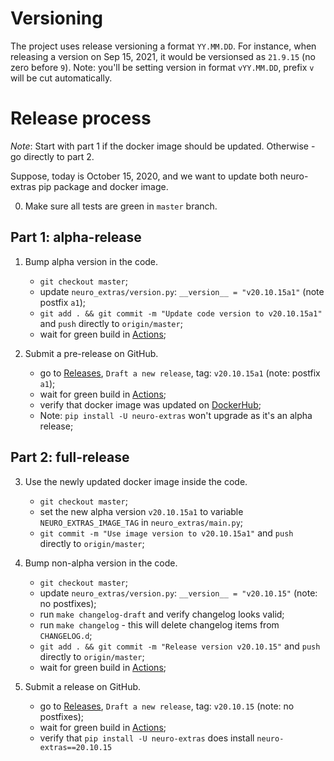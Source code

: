 # Versioning

The project uses release versioning a format `YY.MM.DD`. For instance, when releasing a version on Sep 15, 2021, it would be versionsed as `21.9.15` (no zero before `9`). Note: you'll be setting version in format `vYY.MM.DD`, prefix `v` will be cut automatically.


# Release process

*Note*: Start with part 1 if the docker image should be updated. Otherwise - go directly to part 2.

Suppose, today is October 15, 2020, and we want to update both neuro-extras pip package and docker image.

0. Make sure all tests are green in `master` branch.

## Part 1: alpha-release

1. Bump alpha version in the code.
    - `git checkout master`;
    - update `neuro_extras/version.py`: `__version__ = "v20.10.15a1"` (note postfix `a1`);
    - `git add . && git commit -m "Update code version to v20.10.15a1"` and `push` directly to `origin/master`;
    - wait for green build in [Actions](https://github.com/neuro-inc/neuro-extras/actions);

2. Submit a pre-release on GitHub.
    - go to [Releases](https://github.com/neuro-inc/neuro-extras/releases/), `Draft a new release`, tag: `v20.10.15a1` (note: postfix `a1`);
    - wait for green build in [Actions](https://github.com/neuro-inc/neuro-extras/actions);
    - verify that docker image was updated on [DockerHub](https://hub.docker.com/r/neuromation/neuro-extras/tags);
    - Note: `pip install -U neuro-extras` won't upgrade as it's an alpha release;

## Part 2: full-release

3. Use the newly updated docker image inside the code.
    - `git checkout master`;
    - set the new alpha version `v20.10.15a1` to variable `NEURO_EXTRAS_IMAGE_TAG` in `neuro_extras/main.py`;
    - `git commit -m "Use image version to v20.10.15a1"` and `push` directly to `origin/master`;

4. Bump non-alpha version in the code.
    - `git checkout master`;
    - update `neuro_extras/version.py`: `__version__ = "v20.10.15"` (note: no postfixes);
    - run `make changelog-draft` and verify changelog looks valid;
    - run `make changelog` - this will delete changelog items from `CHANGELOG.d`;
    - `git add . && git commit -m "Release version v20.10.15"` and `push` directly to `origin/master`;
    - wait for green build in [Actions](https://github.com/neuro-inc/neuro-extras/actions);

5. Submit a release on GitHub.
    - go to [Releases](https://github.com/neuro-inc/neuro-extras/releases/), `Draft a new release`, tag: `v20.10.15` (note: no postfixes);
    - wait for green build in [Actions](https://github.com/neuro-inc/neuro-extras/actions);
    - verify that `pip install -U neuro-extras` does install `neuro-extras==20.10.15`